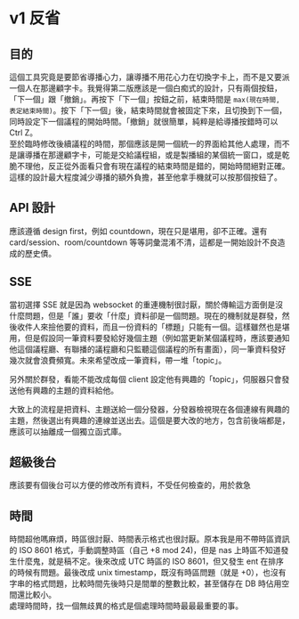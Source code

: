 # v1 反省

## 目的

這個工具究竟是要節省導播心力，讓導播不用花心力在切換字卡上，而不是又要派一個人在那邊顧字卡。我覺得第二版應該是一個白痴式的設計，只有兩個按鈕，「下一個」跟「撤銷」。再按下「下一個」按鈕之前，結束時間是 `max(現在時間, 表定結束時間)`。按下「下一個」後，結束時間就會被固定下來，且切換到下一個，同時設定下一個議程的開始時間。「撤銷」就很簡單，純粹是給導播按錯時可以 Ctrl Z。   
至於臨時修改後續議程的時間，那個應該是開一個統一的界面給其他人處理，而不是讓導播在那邊顧字卡，可能是交給議程組，或是製播組的某個統一窗口，或是乾脆不理他，反正從外面看只會有現在議程的結束時間是錯的，開始時間絕對正確。  
這樣的設計最大程度減少導播的額外負擔，甚至他拿手機就可以按那個按鈕了。  

## API 設計

應該遵循 design first，例如 countdown，現在只是堪用，卻不正確。還有 card/session、room/countdown 等等詞彙混淆不清，這都是一開始設計不良造成的歷史債。

## SSE

當初選擇 SSE 就是因為 websocket 的重連機制很討厭，關於傳輸這方面倒是沒什麼問題，但是「誰」要收「什麼」資料卻是一個問題。現在的機制就是群發，然後收件人來撿他要的資料，而且一份資料的「標題」只能有一個。這樣雖然也是堪用，但是假設同一筆資料要發給好幾個主題（例如當更新某個議程時，應該要通知他這個議程廳、有聯播的議程廳和只監聽這個議程的所有畫面），同一筆資料發好幾次就會浪費頻寬。未來希望改成一筆資料，帶一堆「topic」。

另外關於群發，看能不能改成每個 client 設定他有興趣的「topic」，伺服器只會發送他有興趣的主題的資料給他。

大致上的流程是把資料、主題送給一個分發器，分發器檢視現在各個連線有興趣的主題，然後選出有興趣的連線並送出去。這個是要大改的地方，包含前後端都是，應該可以抽離成一個獨立函式庫。

## 超級後台

應該要有個後台可以方便的修改所有資料，不受任何檢查的，用於救急

## 時間

時間超他嗎麻煩，時區很討厭、時間表示格式也很討厭。原本我是用不帶時區資訊的 ISO 8601 格式，手動調整時區（自己 +8 mod 24)，但是 nas 上時區不知道發生什麼鬼，就是稿不定。後來改成 UTC 時區的 ISO 8601，但又發生 ent 在排序的時候有問題。最後改成 unix timestamp，既沒有時區問題（就是 +0），也沒有字串的格式問題，比較時間先後時只是間單的整數比較，甚至儲存在 DB 時佔用空間還比較小。  
處理時間時，找一個無歧異的格式是個處理時間時最最最重要的事。
